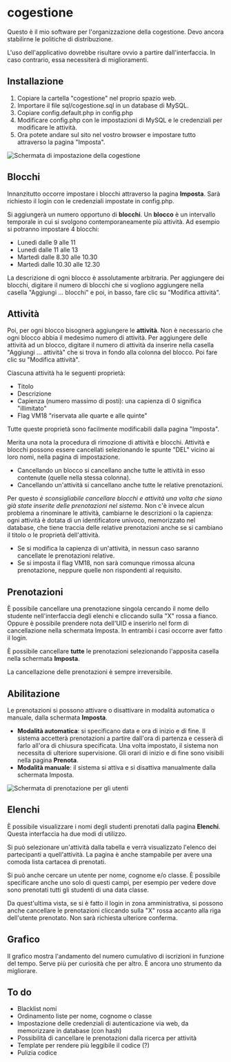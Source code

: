 cogestione
==========

Questo è il mio software per l'organizzazione della cogestione.
Devo ancora stabilirne le politiche di distribuzione.

L'uso dell'applicativo dovrebbe risultare ovvio a partire dall'interfaccia.
In caso contrario, essa necessiterà di miglioramenti.

Installazione
-------------

1. Copiare la cartella "cogestione" nel proprio spazio web.
2. Importare il file sql/cogestione.sql in un database di MySQL.
3. Copiare config.default.php in config.php
4. Modificare config.php con le impostazioni di MySQL e le credenziali per modificare le attività.
5. Ora potete andare sul sito nel vostro browser e impostare tutto attraverso la pagina "Imposta".

![Schermata di impostazione della cogestione](http://i.imgur.com/5p7TCgc.png)

Blocchi
-------

Innanzitutto occorre impostare i blocchi attraverso la pagina **Imposta**.
Sarà richiesto il login con le credenziali impostate in config.php.

Si aggiungerà un numero opportuno di **blocchi**.
Un **blocco** è un intervallo temporale in cui si svolgono contemporaneamente più attività.
Ad esempio si potranno impostare 4 blocchi:
- Lunedì dalle 9 alle 11
- Lunedì dalle 11 alle 13
- Martedì dalle 8.30 alle 10.30
- Martedì dalle 10.30 alle 12.30

La descrizione di ogni blocco è assolutamente arbitraria.
Per aggiungere dei blocchi, digitare il numero di blocchi che si vogliono aggiungere nella casella "Aggiungi ... blocchi" e poi, in basso, fare clic su "Modifica attività".

Attività
--------

Poi, per ogni blocco bisognerà aggiungere le **attività**.
Non è necessario che ogni blocco abbia il medesimo numero di attività.
Per aggiungere delle attività ad un blocco, digitare il numero di attività da inserire nella casella "Aggiungi ... attività" che si trova in fondo alla colonna del blocco. Poi fare clic su "Modifica attività".

Ciascuna attività ha le seguenti proprietà:
- Titolo
- Descrizione
- Capienza (numero massimo di posti): una capienza di 0 significa "illimitato"
- Flag VM18 "riservata alle quarte e alle quinte"

Tutte queste proprietà sono facilmente modificabili dalla pagina "Imposta".

Merita una nota la procedura di rimozione di attività e blocchi.
Attività e blocchi possono essere cancellati selezionando le spunte "DEL" vicino ai loro nomi, nella pagina di impostazione.
- Cancellando un blocco si cancellano anche tutte le attività in esso contenute (quelle nella stessa colonna).
- Cancellando un'attività si cancellano anche tutte le relative prenotazioni.

Per questo _è sconsigliabile cancellare blocchi e attività una volta che siano già state inserite delle prenotazioni nel sistema_.
Non c'è invece alcun problema a rinominare le attività, cambiarne le descrizioni o la capienza: ogni attività è dotata di un identificatore univoco, memorizzato nel database, che tiene traccia delle relative prenotazioni anche se si cambiano il titolo o le proprietà dell'attività.

- Se si modifica la capienza di un'attività, in nessun caso saranno cancellate le prenotazioni relative.
- Se si imposta il flag VM18, non sarà comunque rimossa alcuna prenotazione, neppure quelle non rispondenti al requisito.

Prenotazioni
------------

È possibile cancellare una prenotazione singola cercando il nome dello studente nell'interfaccia degli elenchi e cliccando sulla "X" rossa a fianco.
Oppure è possibile prendere nota dell'UID e inserirlo nel form di cancellazione nella schermata Imposta.
In entrambi i casi occorre aver fatto il login.

È possibile cancellare **tutte** le prenotazioni selezionando l'apposita casella nella schermata **Imposta**.

La cancellazione delle prenotazioni è sempre irreversibile.

Abilitazione
------------

Le prenotazioni si possono attivare o disattivare in modalità automatica o manuale, dalla schermata **Imposta**.

* **Modalità automatica**: si specificano data e ora di inizio e di fine. Il sistema accetterà prenotazioni a partire dall'ora di partenza e cesserà di farlo all'ora di chiusura specificata. Una volta impostato, il sistema non necessita di ulteriore supervisione. Gli orari di inizio e di fine sono visibili nella pagina **Prenota**.
* **Modalità manuale**: il sistema si attiva e si disattiva manualmente dalla schermata Imposta.

![Schermata di prenotazione per gli utenti](http://i.imgur.com/dZD4StH.png)

Elenchi
-------

È possibile visualizzare i nomi degli studenti prenotati dalla pagina **Elenchi**.
Questa interfaccia ha due modi di utilizzo.

Si può selezionare un'attività dalla tabella e verrà visualizzato l'elenco dei partecipanti a quell'attività. La pagina è anche stampabile per avere una comoda lista cartacea di prenotati.

Si può anche cercare un utente per nome, cognome e/o classe. È possibile specificare anche uno solo di questi campi, per esempio per vedere dove sono prenotati tutti gli studenti di una data classe.

Da quest'ultima vista, se si è fatto il login in zona amministrativa, si possono anche cancellare le prenotazioni cliccando sulla "X" rossa accanto alla riga dell'utente prenotato. Non sarà richiesta ulteriore conferma.

Grafico
-------

Il grafico mostra l'andamento del numero cumulativo di iscrizioni in funzione del tempo.
Serve più per curiosità che per altro. È ancora uno strumento da migliorare.

To do
-----

* Blacklist nomi
* Ordinamento liste per nome, cognome o classe
* Impostazione delle credenziali di autenticazione via web, da memorizzare in database (con hash)
* Possibilità di cancellare le prenotazioni dalla ricerca per attività
* Template per rendere più leggibile il codice (?)
* Pulizia codice